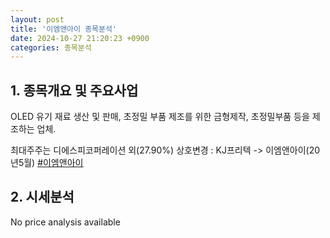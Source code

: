 ```yaml
---
layout: post
title: '이엠앤아이 종목분석'
date: 2024-10-27 21:20:23 +0900
categories: 종목분석
---
```


## 1. 종목개요 및 주요사업

OLED 유기 재료 생산 및 판매, 초정밀 부품 제조를 위한 금형제작, 초정밀부품 등을 제조하는 업체.

최대주주는 디에스피코퍼레이션 외(27.90%) 상호변경 : KJ프리텍 -> 이엠앤아이(20년5월)
[#이엠앤아이](#)

## 2. 시세분석

No price analysis available
